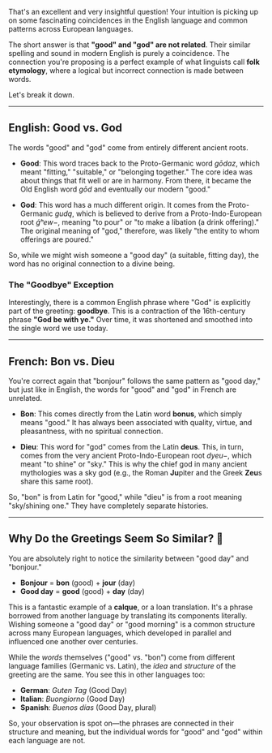 That's an excellent and very insightful question! Your intuition is picking up on some fascinating coincidences in the English language and common patterns across European languages.

The short answer is that **"good" and "god" are not related**. Their similar spelling and sound in modern English is purely a coincidence. The connection you're proposing is a perfect example of what linguists call **folk etymology**, where a logical but incorrect connection is made between words.

Let's break it down.

***

## English: Good vs. God

The words "good" and "god" come from entirely different ancient roots.

* **Good**: This word traces back to the Proto-Germanic word *$gōdaz$*, which meant "fitting," "suitable," or "belonging together." The core idea was about things that fit well or are in harmony. From there, it became the Old English word *gōd* and eventually our modern "good."

* **God**: This word has a much different origin. It comes from the Proto-Germanic *$gudą$*, which is believed to derive from a Proto-Indo-European root *$ǵʰew-$*, meaning "to pour" or "to make a libation (a drink offering)." The original meaning of "god," therefore, was likely "the entity to whom offerings are poured."

So, while we might wish someone a "good day" (a suitable, fitting day), the word has no original connection to a divine being.

### The "Goodbye" Exception

Interestingly, there is a common English phrase where "God" is explicitly part of the greeting: **goodbye**. This is a contraction of the 16th-century phrase **"God be with ye."** Over time, it was shortened and smoothed into the single word we use today.

***

## French: Bon vs. Dieu

You're correct again that "bonjour" follows the same pattern as "good day," but just like in English, the words for "good" and "god" in French are unrelated.

* **Bon**: This comes directly from the Latin word **bonus**, which simply means "good." It has always been associated with quality, virtue, and pleasantness, with no spiritual connection.

* **Dieu**: This word for "god" comes from the Latin **deus**. This, in turn, comes from the very ancient Proto-Indo-European root *$dyeu-$*, which meant "to shine" or "sky." This is why the chief god in many ancient mythologies was a sky god (e.g., the Roman **Ju**piter and the Greek **Zeu**s share this same root).

So, "bon" is from Latin for "good," while "dieu" is from a root meaning "sky/shining one." They have completely separate histories.

***

## Why Do the Greetings Seem So Similar? 🤔

You are absolutely right to notice the similarity between "good day" and "bonjour."

* **Bonjour** = **bon** (good) + **jour** (day)
* **Good day** = **good** (good) + **day** (day)

This is a fantastic example of a **calque**, or a loan translation. It's a phrase borrowed from another language by translating its components literally. Wishing someone a "good day" or "good morning" is a common structure across many European languages, which developed in parallel and influenced one another over centuries.

While the *words* themselves ("good" vs. "bon") come from different language families (Germanic vs. Latin), the *idea* and *structure* of the greeting are the same. You see this in other languages too:

* **German**: *Guten Tag* (Good Day)
* **Italian**: *Buongiorno* (Good Day)
* **Spanish**: *Buenos días* (Good Day, plural)

So, your observation is spot on—the phrases are connected in their structure and meaning, but the individual words for "good" and "god" within each language are not.